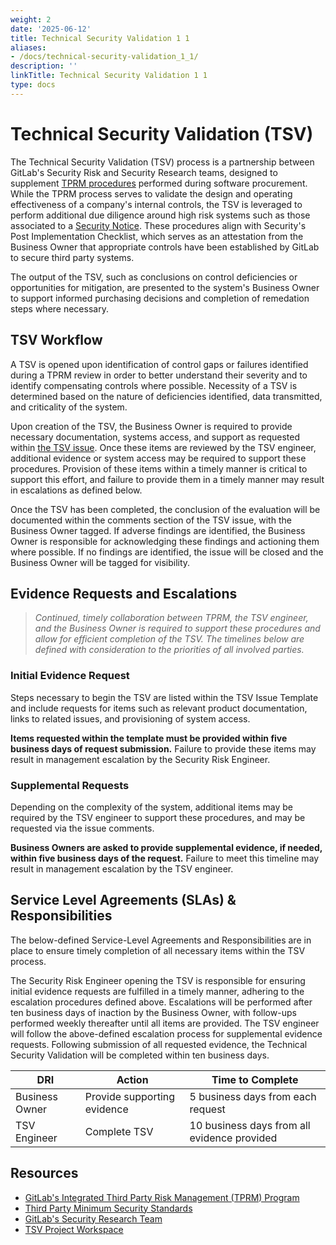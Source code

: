 ```yaml
---
weight: 2
date: '2025-06-12'
title: Technical Security Validation 1 1
aliases:
- /docs/technical-security-validation_1_1/
description: ''
linkTitle: Technical Security Validation 1 1
type: docs
---
```


# Technical Security Validation (TSV)

The Technical Security Validation (TSV) process is a partnership between GitLab's Security Risk and Security Research teams, designed to supplement [TPRM procedures](/handbook/security/security-assurance/security-risk/third-party-risk-management/) performed during software procurement. While the TPRM process serves to validate the design and operating effectiveness of a company's internal controls, the TSV is leveraged to perform additional due diligence around high risk systems such as those associated to a [Security Notice](/handbook/security/security-assurance/security-risk/third-party-risk-management/#tprm-security-notice-process). These procedures align with Security's Post Implementation Checklist, which serves as an attestation from the Business Owner that appropriate controls have been established by GitLab to secure third party systems.

The output of the TSV, such as conclusions on control deficiencies or opportunities for mitigation, are presented to the system's Business Owner to support informed purchasing decisions and completion of remedation steps where necessary.

## TSV Workflow

A TSV is opened upon identification of control gaps or failures identified during a TPRM review in order to better understand their severity and to identify compensating controls where possible. Necessity of a TSV is determined based on the nature of deficiencies identified, data transmitted, and criticality of the system.

Upon creation of the TSV, the Business Owner is required to provide necessary documentation, systems access, and support as requested within [the TSV issue](https://gitlab.com/gitlab-com/gl-security/security-assurance/technical-security-validation/-/blob/master/.gitlab/issue_templates/TSV%20Intake%20Template.md?ref_type=heads). Once these items are reviewed by the TSV engineer, additional evidence or system access may be required to support these procedures. Provision of these items within a timely manner is critical to support this effort, and failure to provide them in a timely manner may result in escalations as defined below.

Once the TSV has been completed, the conclusion of the evaluation will be documented within the comments section of the TSV issue, with the Business Owner tagged. If adverse findings are identified, the Business Owner is responsible for acknowledging these findings and actioning them where possible. If no findings are identified, the issue will be closed and the Business Owner will be tagged for visibility.

## Evidence Requests and Escalations

> *Continued, timely collaboration between TPRM, the TSV engineer, and the Business Owner is required to support these procedures and allow for efficient completion of the TSV. The timelines below are defined with consideration to the priorities of all involved parties.*

### Initial Evidence Request

Steps necessary to begin the TSV are listed within the TSV Issue Template and include requests for items such as relevant product documentation, links to related issues, and provisioning of system access.

**Items requested within the template must be provided within five business days of request submission.** Failure to provide these items may result in management escalation by the Security Risk Engineer.

### Supplemental Requests

Depending on the complexity of the system, additional items may be required by the TSV engineer to support these procedures, and may be requested via the issue comments.

**Business Owners are asked to provide supplemental evidence, if needed, within five business days of the request.** Failure to meet this timeline may result in management escalation by the TSV engineer.

## Service Level Agreements (SLAs) & Responsibilities

The below-defined Service-Level Agreements and Responsibilities are in place to ensure timely completion of all necessary items within the TSV process.

The Security Risk Engineer opening the TSV is responsible for ensuring initial evidence requests are fulfilled in a timely manner, adhering to the escalation procedures defined above. Escalations will be performed after ten business days of inaction by the Business Owner, with follow-ups performed weekly thereafter until all items are provided. The TSV engineer will follow the above-defined escalation process for supplemental evidence requests. Following submission of all requested evidence, the Technical Security Validation will be completed within ten business days.

| DRI    | Action | Time to Complete |
| ------ | ------ | ---------------- |
| Business Owner     | Provide supporting evidence  | 5 business days from each request |
| TSV Engineer       | Complete TSV  | 10 business days from all evidence provided |

## Resources

- [GitLab's Integrated Third Party Risk Management (TPRM) Program](/handbook/security/security-assurance/security-risk/third-party-risk-management/) <br>
- [Third Party Minimum Security Standards](/handbook/security/security-assurance/security-risk/third-party-risk-management/#third-party-minimum-security-standards) <br>
- [GitLab's Security Research Team](/handbook/security/product-security/security-research/) <br>
- [TSV Project Workspace](https://gitlab.com/gitlab-com/gl-security/security-assurance/technical-security-validation)
